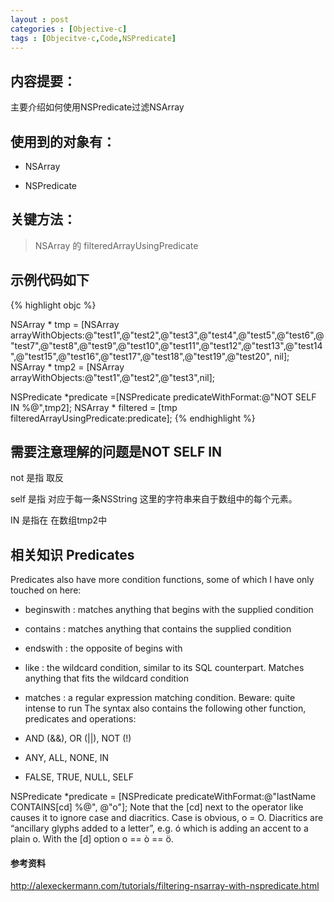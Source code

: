 ```yaml
---
layout : post
categories : [Objective-c]
tags : [Objecitve-c,Code,NSPredicate]
---
```


## 内容提要：
主要介绍如何使用NSPredicate过滤NSArray

## 使用到的对象有：

- NSArray

- NSPredicate

## 关键方法：

> NSArray 的 filteredArrayUsingPredicate


## 示例代码如下
{% highlight objc %}

NSArray * tmp = [NSArray arrayWithObjects:@"test1",@"test2",@"test3",@"test4",@"test5",@"test6",@"test7",@"test8",@"test9",@"test10",@"test11",@"test12",@"test13",@"test14",@"test15",@"test16",@"test17",@"test18",@"test19",@"test20", nil];
NSArray * tmp2 = [NSArray arrayWithObjects:@"test1",@"test2",@"test3",nil];


NSPredicate *predicate =[NSPredicate predicateWithFormat:@"NOT SELF IN %@",tmp2];
NSArray * filtered = [tmp filteredArrayUsingPredicate:predicate];
{% endhighlight %}
## 需要注意理解的问题是NOT SELF IN

not 是指 取反

self 是指 对应于每一条NSString 这里的字符串来自于数组中的每个元素。

IN 是指在 在数组tmp2中

## 相关知识 Predicates

Predicates also have more condition functions, some of which I have only touched on here:

   * beginswith : matches anything that begins with the supplied condition
   * contains : matches anything that contains the supplied condition
   * endswith : the opposite of begins with
   * like : the wildcard condition, similar to its SQL counterpart. Matches anything that fits the wildcard condition
   * matches : a regular expression matching condition. Beware: quite intense to run
The syntax also contains the following other function, predicates and operations:

   * AND (&&), OR (||), NOT (!)
   * ANY, ALL, NONE, IN
   * FALSE, TRUE, NULL, SELF


NSPredicate *predicate = [NSPredicate predicateWithFormat:@"lastName CONTAINS[cd] %@",
				@"o"];
Note that the [cd] next to the operator like causes it to ignore case and diacritics. Case is obvious, o = O. Diacritics are “ancillary glyphs added to a letter”, e.g. ó which is adding an accent to a plain o. With the [d] option o == ò == ö.



#### 参考资料
http://alexeckermann.com/tutorials/filtering-nsarray-with-nspredicate.html
